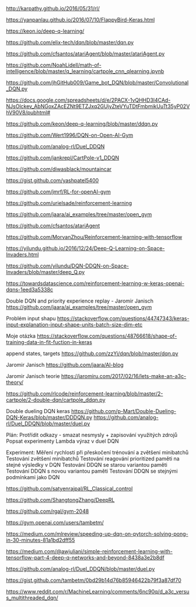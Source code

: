 http://karpathy.github.io/2016/05/31/rl/

https://yanpanlau.github.io/2016/07/10/FlappyBird-Keras.html

https://keon.io/deep-q-learning/

https://github.com/elix-tech/dqn/blob/master/dqn.py

https://github.com/cfsantos/atariAgent/blob/master/atariAgent.py

https://github.com/NoahLidell/math-of-intelligence/blob/master/q_learning/cartpole_cnn_qlearning.ipynb

https://github.com/jhGitHub009/Game_bot_DQN/blob/master/Convolutional_DQN.py

https://docs.google.com/spreadsheets/d/e/2PACX-1vQHHD3l4CAd-NJsOlckev_AbNGoxZAcEZNt9ETZJxq2GUjyZteVYuTDtFmbmikUuTt35yP02VhV90V8/pubhtml#

https://github.com/keon/deep-q-learning/blob/master/ddqn.py

https://github.com/Wert1996/DQN-on-Open-AI-Gym

https://github.com/analog-rl/Duel_DDQN

https://github.com/jankrepl/CartPole-v1_DDQN

https://github.com/diwasblack/mountaincar

https://gist.github.com/yashpatel5400

https://github.com/jmrf/RL-for-openAI-gym

https://github.com/urielsade/reinforcement-learning

https://github.com/jaara/ai_examples/tree/master/open_gym

https://github.com/cfsantos/atariAgent

https://github.com/MorvanZhou/Reinforcement-learning-with-tensorflow

https://yilundu.github.io/2016/12/24/Deep-Q-Learning-on-Space-Invaders.html

https://github.com/yilundu/DQN-DDQN-on-Space-Invaders/blob/master/deep_Q.py

https://towardsdatascience.com/reinforcement-learning-w-keras-openai-dqns-1eed3a5338c

Double DQN and priority experience replay - Jaromir Janisch
https://github.com/jaara/ai_examples/tree/master/open_gym

Problém input shapu
https://stackoverflow.com/questions/44747343/keras-input-explanation-input-shape-units-batch-size-dim-etc

Moje otázka
https://stackoverflow.com/questions/48766618/shape-of-training-data-in-fit-fuction-in-keras

append states, targets
https://github.com/zzYi/dqn/blob/master/dqn.py

Jaromir Janisch
https://github.com/jaara/AI-blog

Jaromir Janisch teorie
https://jaromiru.com/2017/02/16/lets-make-an-a3c-theory/

https://github.com/rlcode/reinforcement-learning/blob/master/2-cartpole/2-double-dqn/cartpole_ddqn.py

Double dueling DQN keras
https://github.com/p-Mart/Double-Dueling-DQN-Keras/blob/master/DDDQN.py
https://github.com/analog-rl/Duel_DDQN/blob/master/duel.py

Plán:
Protřídit odkazy - smazat nesmysly + zapisování využitých zdrojů
Popsat experimenty
Lambda výraz v duel DQN

Experiment:
Měření rychlosti při přeskočení trénování a zvětšení minibatchů
Testování zvětšení minibatchů
Testování reagování prioritized paměti na stejné výsledky v DQN
Testování DDQN se starou variantou paměti
Testování DDQN s novou variantou paměti
Testování DDQN se stejnými podmínkami jako DQN

https://github.com/satyenrajpal/RL_Classical_control

https://github.com/ShangtongZhang/DeepRL

https://github.com/rgal/gym-2048

https://gym.openai.com/users/tambetm/

https://medium.com/mlreview/speeding-up-dqn-on-pytorch-solving-pong-in-30-minutes-81a1bd2dff55

https://medium.com/@awjuliani/simple-reinforcement-learning-with-tensorflow-part-4-deep-q-networks-and-beyond-8438a3e2b8df

https://github.com/analog-rl/Duel_DDQN/blob/master/duel.py

https://gist.github.com/tambetm/0bd29b14d76b85946422b79f3a87df70

https://www.reddit.com/r/MachineLearning/comments/6nc90q/d_a3c_versus_multithreaded_dqn/